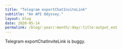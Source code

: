 ```yaml
---
title: "Telegram exportChatInviteLink"
subtitle: "An API Odyssey."
layout: blog
date: 2020-05-14
permalink: /blog/:year/:month/:day/:title:output_ext
---
```


Telegram exportChatInviteLink is buggy.